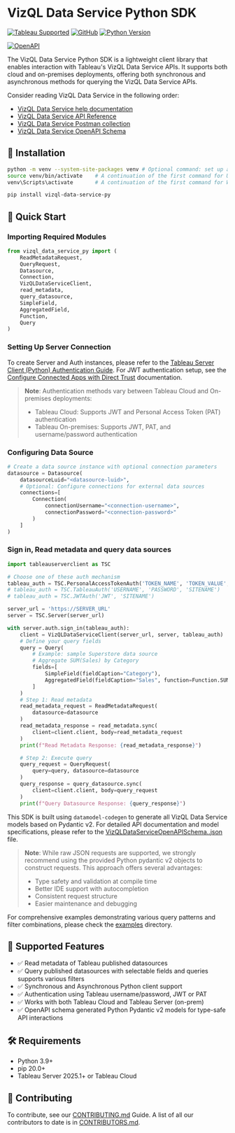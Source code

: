 # VizQL Data Service Python SDK 

[![Tableau Supported](https://img.shields.io/badge/Support%20Level-Tableau%20Supported-53bd92.svg)](https://www.tableau.com/support-levels-it-and-developer-tools)
[![GitHub](https://img.shields.io/badge/license-Apache%202.0-blue?style=flat-square.svg)](https://raw.githubusercontent.com/tableau/VizQL-Data-Service/refs/heads/main/python_sdk/LICENSE.txt)
[![Python Version](https://img.shields.io/badge/python-3.9%2B-blue.svg)](https://www.python.org/downloads/)
<!-- Enable after publish in production
[![PyPI Version](https://img.shields.io/pypi/v/vizql-data-service-py.svg)](https://pypi.org/project/vizql-data-service-py/)
[![Downloads](https://img.shields.io/pypi/dm/vizql-data-service-py.svg)](https://pypi.org/project/vizql-data-service-py/)
[![Build](https://github.com/tableau/VizQL-Data-Service/actions/workflows/push.yml/badge.svg)](https://github.com/tableau/VizQL-Data-Service/actions/workflows/push.yml)
Add code coverage
-->
[![OpenAPI](https://img.shields.io/badge/OpenAPI-3.0.3-green.svg)](https://raw.githubusercontent.com/tableau/VizQL-Data-Service/refs/heads/main/VizQLDataServiceOpenAPISchema.json)

The VizQL Data Service Python SDK is a lightweight client library that enables interaction with Tableau's VizQL Data Service APIs. It supports both cloud and on-premises deployments, offering both synchronous and asynchronous methods for querying the VizQL Data Service APIs.

Consider reading VizQL Data Service in the following order:
- [VizQL Data Service help documentation](https://help.tableau.com/current/api/vizql-data-service/en-us/index.html)
- [VizQL Data Service API Reference](https://help.tableau.com/current/api/vizql-data-service/en-us/reference/index.html)
- [VizQL Data Service Postman collection](https://www.postman.com/salesforce-developers/salesforce-developers/folder/jdy4gr3/vizql-data-service-queries)
- [VizQL Data Service OpenAPI Schema](https://github.com/tableau/VizQL-Data-Service/blob/main/VizQLDataServiceOpenAPISchema.json)

## 🔧 Installation
```bash
python -m venv --system-site-packages venv # Optional command: set up a python virtual environment before installing the vizql_data_service_py package
source venv/bin/activate    # A continuation of the first command for Unix/MacOS users. This activates the virtual environment for Unix/MacOS
venv\Scripts\activate       # A continuation of the first command for Windows users. This activates the virtual environment for Windows

pip install vizql-data-service-py
```

## 🚀 Quick Start

### Importing Required Modules
```python
from vizql_data_service_py import (
    ReadMetadataRequest,
    QueryRequest,
    Datasource,
    Connection,
    VizQLDataServiceClient,
    read_metadata,
    query_datasource,
    SimpleField,
    AggregatedField,
    Function,
    Query
)
```

### Setting Up Server Connection
To create Server and Auth instances, please refer to the [Tableau Server Client (Python) Authentication Guide](https://tableau.github.io/server-client-python/docs/sign-in-out). For JWT authentication setup, see the [Configure Connected Apps with Direct Trust](https://help.tableau.com/current/online/en-us/connected_apps_direct.htm) documentation.

> **Note**: Authentication methods vary between Tableau Cloud and On-premises deployments:
> - Tableau Cloud: Supports JWT and Personal Access Token (PAT) authentication
> - Tableau On-premises: Supports JWT, PAT, and username/password authentication

### Configuring Data Source
```python
# Create a data source instance with optional connection parameters
datasource = Datasource(
    datasourceLuid="<datasource-luid>",
    # Optional: Configure connections for external data sources
    connections=[
        Connection(
            connectionUsername="<connection-username>",
            connectionPassword="<connection-password>"
        )
    ]
)
```

### Sign in, Read metadata and query data sources
```python
import tableauserverclient as TSC

# Choose one of these auth mechanism
tableau_auth = TSC.PersonalAccessTokenAuth('TOKEN_NAME', 'TOKEN_VALUE', 'SITENAME')
# tableau_auth = TSC.TableauAuth('USERNAME', 'PASSWORD', 'SITENAME')
# tableau_auth = TSC.JWTAuth('JWT', 'SITENAME')

server_url = 'https://SERVER_URL'
server = TSC.Server(server_url)

with server.auth.sign_in(tableau_auth):
    client = VizQLDataServiceClient(server_url, server, tableau_auth)
    # Define your query fields
    query = Query(
        # Example: sample Superstore data source
        # Aggregate SUM(Sales) by Category
        fields=[
            SimpleField(fieldCaption="Category"),
            AggregatedField(fieldCaption="Sales", function=Function.SUM),
        ]
    )
    # Step 1: Read metadata
    read_metadata_request = ReadMetadataRequest(
        datasource=datasource
    )
    read_metadata_response = read_metadata.sync(
        client=client.client, body=read_metadata_request
    )
    print(f"Read Metadata Response: {read_metadata_response}")

    # Step 2: Execute query
    query_request = QueryRequest(
        query=query, datasource=datasource
    )
    query_response = query_datasource.sync(
        client=client.client, body=query_request
    )
    print(f"Query Datasource Response: {query_response}")
```

This SDK is built using `datamodel-codegen` to generate all VizQL Data Service models based on Pydantic v2. For detailed API documentation and model specifications, please refer to the [VizQLDataServiceOpenAPISchema..json](https://github.com/tableau/VizQL-Data-Service/VizQLDataServiceOpenAPISchema.json) file. 

> **Note**: While raw JSON requests are supported, we strongly recommend using the provided Python pydantic v2 objects to construct requests. This approach offers several advantages:
> - Type safety and validation at compile time
> - Better IDE support with autocompletion
> - Consistent request structure
> - Easier maintenance and debugging

For comprehensive examples demonstrating various query patterns and filter combinations, please check the [examples](https://github.com/tableau/VizQL-Data-Service/python_sdk/src/examples) directory.

## 📘 Supported Features
- ✅ Read metadata of Tableau published datasources
- ✅ Query published datasources with selectable fields and queries supports various filters
- ✅ Synchronous and Asynchronous Python client support
- ✅ Authentication using Tableau username/password, JWT or PAT
- ✅ Works with both Tableau Cloud and Tableau Server (on-prem)
- ✅ OpenAPI schema generated Python Pydantic v2 models for type-safe API interactions

## 🛠️ Requirements
- Python 3.9+
- pip 20.0+
- Tableau Server 2025.1+ or Tableau Cloud

## 🤝 Contributing
To contribute, see our [CONTRIBUTING.md](https://github.com/tableau/VizQL-Data-Service/python_sdk/CONTRIBUTING.md) Guide. A list of all our contributors to date is in [CONTRIBUTORS.md](https://github.com/tableau/VizQL-Data-Service/python_sdk/CONTRIBUTORS.md).
